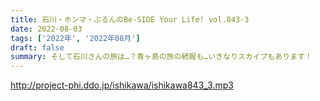 ```yaml
---
title: 石川・ホンマ・ぶるんのBe-SIDE Your Life! vol.843-3
date: 2022-08-03
tags: ['2022年', '2022年08月']
draft: false
summary: そして石川さんの旅は…？青ヶ島の旅の続報も…いきなりスカイプもあります！
---
```


http://project-phi.ddo.jp/ishikawa/ishikawa843_3.mp3
